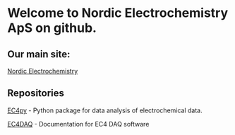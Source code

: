 # Welcome to Nordic Electrochemistry ApS on github.

## Our main site:

[Nordic Electrochemistry](https://nordicec.com)

## Repositories

[EC4py](https://nordicec.github.io/EC4py) - Python package for data analysis of electrochemical data.

[EC4DAQ](https://nordicec.github.io/EC4DAQ) - Documentation for EC4 DAQ software



